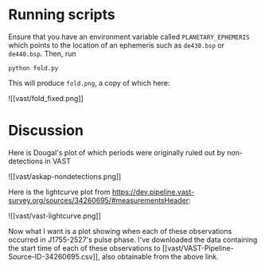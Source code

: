 # Running scripts

Ensure that you have an environment variable called `PLANETARY_EPHEMERIS` which points to the location of an ephemeris such as `de430.bsp` or `de440.bsp`. Then, run

```
python fold.py
```

This will produce `fold.png`, a copy of which here:

![[vast/fold_fixed.png]]
# Discussion

Here is Dougal's plot of which periods were originally ruled out by non-detections in VAST

![[vast/askap-nondetections.png]]

Here is the lightcurve plot from https://dev.pipeline.vast-survey.org/sources/34260695/#measurementsHeader:

![[vast/vast-lightcurve.png]]

Now what I want is a plot showing when each of these observations occurred in J1755-2527's pulse phase. I've downloaded the data containing the start time of each of these observations to [[vast/VAST-Pipeline-Source-ID-34260695.csv]], also obtainable from the above link.